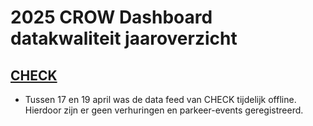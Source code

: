 # 2025 CROW Dashboard datakwaliteit jaaroverzicht

## [CHECK](https://github.com/Stichting-CROW/dashboarddeelmobiliteit-datakwaliteit/blob/main/provider/CHECK.md)

- Tussen 17 en 19 april was de data feed van CHECK tijdelijk offline. Hierdoor zijn er geen verhuringen en parkeer-events geregistreerd.
